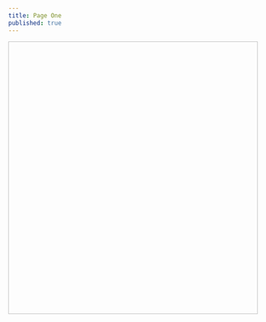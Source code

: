 ```yaml
---
title: Page One
published: true
---
```

<img href="https://raw.githubusercontent.com/LWFlouisa/UFImages/main/images/uploadedfairy_P1.png" width="800px" height="550px"/>
